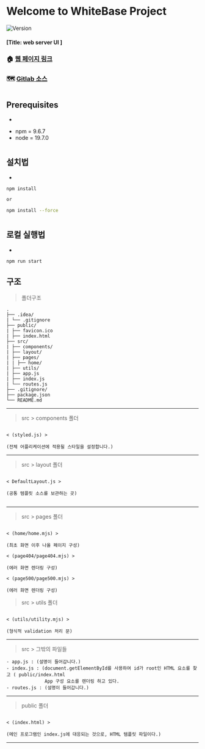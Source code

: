 # Welcome to WhiteBase Project 
![Version](https://img.shields.io/badge/version-2.0.0-blue.svg?cacheSeconds=2592000)
#### [Title: web server UI ]

### 🏠 [웹 페이지 링크](http://localhost:3000)
### 🗺 [Gitlab 소스](https://gitlab.wb.mzcstc.com/users/sign_in)
#

## Prerequisites
*
- npm = 9.6.7
- node = 19.7.0

#

## 설치법
*
```sh
npm install

or

npm install --force
```

#

## 로컬 실행법 
*
```sh
npm run start

```

## 구조

> 폴더구조
```
.
├── .idea/
| └── .gitignore
├── public/
| ├── favicon.ico
| ├── index.html
├── src/
| ├── components/
| ├── layout/
| ├── pages/
| | ├── home/
| ├── utils/
| ├── app.js
| ├── index.js
| └── routes.js
├── .gitignore/
├── package.json
└── README.md
```

----

> src > components 폴더
```

< (styled.js) >

(전체 어플리케이션에 적용될 스타일을 설정합니다.)

```

----

> src > layout 폴더
```

< DefaultLayout.js >

(공통 템플릿 소스를 보관하는 곳)


```


----

> src > pages 폴더
```

< (home/home.mjs) >

(최초 화면 이후 나올 페이지 구성)

< (page404/page404.mjs) >

(에러 화면 렌더링 구성)

< (page500/page500.mjs) >

(에러 화면 렌더링 구성)

```

> src > utils 폴더
```

< (utils/utility.mjs) >

(형식적 validation 처리 문)

```

----

> src > 그밖의 파일들
```
- app.js : (설명이 들어갑니다.)
- index.js : (document.getElementById를 사용하여 id가 root인 HTML 요소를 찾고 ( public/index.html 
              App 구성 요소를 렌더링 하고 있다.
- routes.js : (설명이 들어갑니다.)

```

----

> public 폴더
```

< (index.html) >

(메인 프로그램인 index.js에 대응되는 것으로, HTML 템플릿 파일이다.)

```

----
